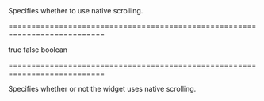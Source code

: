 <!--**
/*-------------------------------------------
    Auto-generated file. Do not modify.
-------------------------------------------

**-->
<!--d-->Specifies whether to use native scrolling.<!--/d-->
===========================================================================
<!--default-->true<!--/default-->
<!--custom_default_for_android_below_version_4-->false<!--/custom_default_for_android_below_version_4-->
<!--type-->boolean<!--/type-->
===========================================================================

<!--shortDescription-->
Specifies whether or not the widget uses native scrolling.
<!--/shortDescription-->

<!--fullDescription-->

<!--/fullDescription-->